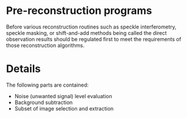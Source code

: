 # Pre-reconstruction programs #

Before various reconstruction routines such as speckle interferometry, speckle masking, or shift-and-add methods being called the direct observation results should be regulated first to meet the requirements of those reconstruction algorithms.


# Details #

The following parts are contained:
  * Noise (unwanted signal) level evaluation
  * Background subtraction
  * Subset of image selection and extraction